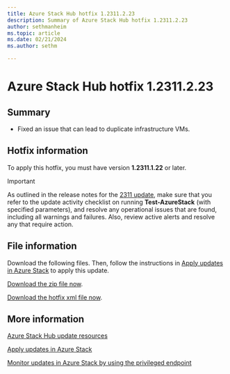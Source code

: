 ```yaml
---
title: Azure Stack Hub hotfix 1.2311.2.23
description: Summary of Azure Stack Hub hotfix 1.2311.2.23
author: sethmanheim
ms.topic: article
ms.date: 02/21/2024
ms.author: sethm

---
```


# Azure Stack Hub hotfix 1.2311.2.23

## Summary

- Fixed an issue that can lead to duplicate infrastructure VMs.

<!-- ## Fixes rolled up from previous hotfix releases -->

## Hotfix information

To apply this hotfix, you must have version **1.2311.1.22** or later.

> [!IMPORTANT]
> As outlined in the release notes for the [2311 update](release-notes.md?view=azs-2311&preserve-view=true), make sure that you refer to the update activity checklist on running **Test-AzureStack** (with specified parameters), and resolve any operational issues that are found, including all warnings and failures. Also, review active alerts and resolve any that require action.

## File information

Download the following files. Then, follow the instructions in [Apply updates in Azure Stack](azure-stack-apply-updates.md) to apply this update.

[Download the zip file now](https://azurestackhub.azureedge.net/PR/download/MAS_ProdHotfix_1.2311.2.23/HotFix/AzS_Update_1.2311.2.23.zip).

[Download the hotfix xml file now](https://azurestackhub.azureedge.net/PR/download/MAS_ProdHotfix_1.2311.2.23/HotFix/metadata.xml).

## More information

[Azure Stack Hub update resources](azure-stack-updates.md)

[Apply updates in Azure Stack](azure-stack-apply-updates.md)

[Monitor updates in Azure Stack by using the privileged endpoint](azure-stack-monitor-update.md)
